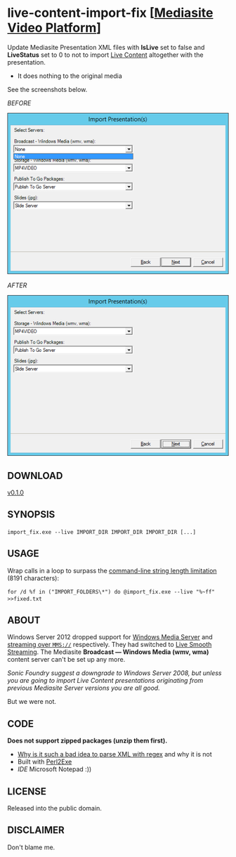 # live-content-import-fix \[[Mediasite Video Platform](http://www.sonicfoundry.com/mediasite/)\]

Update Mediasite Presentation XML files with **IsLive** set to false and **LiveStatus** set to 0 to not to import [Live Content](https://msdn.microsoft.com/en-us/library/ff723875(v=expression.40).aspx) altogether with the presentation.

* It does nothing to the original media

See the screenshots below.

_BEFORE_

![BEFORE the fix](BEFORE.png)

_AFTER_

![AFTER the fix](AFTER.png)

## DOWNLOAD

[v0.1.0](https://github.com/paveljurca/import_fix/releases/tag/v0.1.0)

## SYNOPSIS

`import_fix.exe --live IMPORT_DIR IMPORT_DIR IMPORT_DIR [...]`

## USAGE

Wrap calls in a loop to surpass the [command-line string length limitation](https://support.microsoft.com/en-us/help/830473/command-prompt-cmd--exe-command-line-string-limitation) (8191 characters):

    for /d %f in ("IMPORT_FOLDERS\*") do @import_fix.exe --live "%~ff" >>fixed.txt

## ABOUT

Windows Server 2012 dropped support for [Windows Media Server](https://msdn.microsoft.com/en-us/library/cc239490.aspx)
and [streaming over `MMS://`](https://docs.microsoft.com/en-us/iis/media/windows-media-services/windows-media-server-or-web-server) respectively.
They had switched to [Live Smooth Streaming](https://technet.microsoft.com/en-us/library/ee791818(v=ws.10).aspx).
The Mediasite **Broadcast — Windows Media (wmv, wma)** content server can't be set up any more.

*Sonic Foundry suggest a downgrade to Windows Server 2008, but unless you are going to import
Live Content presentations originating from previous Mediasite Server versions you are all good.*

But we were not.

## CODE

**Does not support zipped packages (unzip them first).**

* [Why is it such a bad idea to parse XML with regex](https://stackoverflow.com/questions/8577060/why-is-it-such-a-bad-idea-to-parse-xml-with-regex) and why it is not
* Built with [Perl2Exe](http://www.indigostar.com/perl2exe.php)
* _IDE_ Microsoft Notepad :))

## LICENSE

Released into the public domain.

## DISCLAIMER

Don't blame me.
